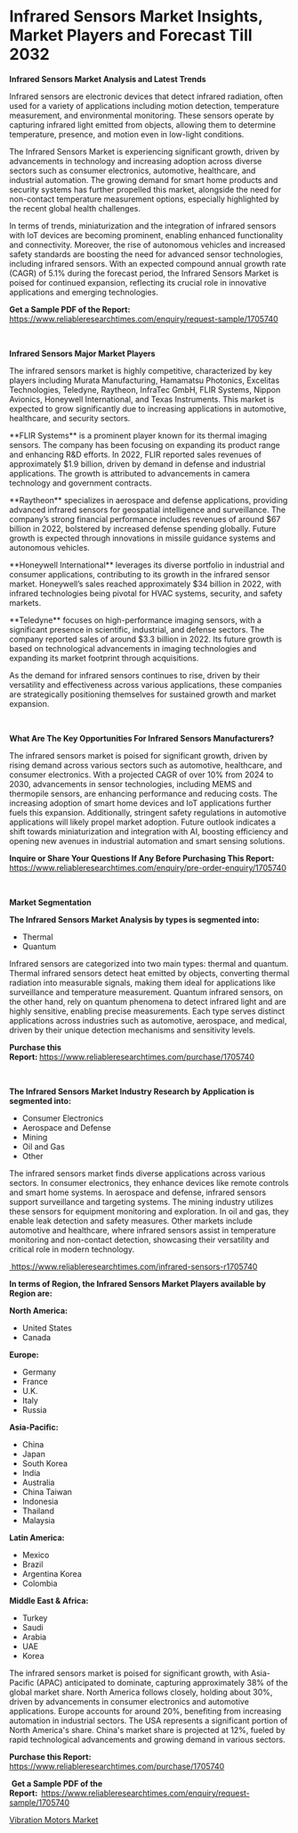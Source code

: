 <p><h1>Infrared Sensors Market Insights, Market Players and Forecast Till 2032</h1></p><p><strong>Infrared Sensors Market Analysis and Latest Trends</strong></p>
<p><p>Infrared sensors are electronic devices that detect infrared radiation, often used for a variety of applications including motion detection, temperature measurement, and environmental monitoring. These sensors operate by capturing infrared light emitted from objects, allowing them to determine temperature, presence, and motion even in low-light conditions. </p><p>The Infrared Sensors Market is experiencing significant growth, driven by advancements in technology and increasing adoption across diverse sectors such as consumer electronics, automotive, healthcare, and industrial automation. The growing demand for smart home products and security systems has further propelled this market, alongside the need for non-contact temperature measurement options, especially highlighted by the recent global health challenges.</p><p>In terms of trends, miniaturization and the integration of infrared sensors with IoT devices are becoming prominent, enabling enhanced functionality and connectivity. Moreover, the rise of autonomous vehicles and increased safety standards are boosting the need for advanced sensor technologies, including infrared sensors. With an expected compound annual growth rate (CAGR) of 5.1% during the forecast period, the Infrared Sensors Market is poised for continued expansion, reflecting its crucial role in innovative applications and emerging technologies.</p></p>
<p><strong>Get a Sample PDF of the Report:&nbsp;</strong> <a href="https://www.reliableresearchtimes.com/enquiry/request-sample/1705740?utm_campaign=2255&utm_medium=2&utm_source=Github&utm_content=ia&utm_term=06042025&utm_id=infrared-sensors">https://www.reliableresearchtimes.com/enquiry/request-sample/1705740</a></p>
<p>&nbsp;</p>
<p><strong>Infrared Sensors Major Market Players</strong></p>
<p><p>The infrared sensors market is highly competitive, characterized by key players including Murata Manufacturing, Hamamatsu Photonics, Excelitas Technologies, Teledyne, Raytheon, InfraTec GmbH, FLIR Systems, Nippon Avionics, Honeywell International, and Texas Instruments. This market is expected to grow significantly due to increasing applications in automotive, healthcare, and security sectors.</p><p>**FLIR Systems** is a prominent player known for its thermal imaging sensors. The company has been focusing on expanding its product range and enhancing R&D efforts. In 2022, FLIR reported sales revenues of approximately $1.9 billion, driven by demand in defense and industrial applications. The growth is attributed to advancements in camera technology and government contracts.</p><p>**Raytheon** specializes in aerospace and defense applications, providing advanced infrared sensors for geospatial intelligence and surveillance. The company’s strong financial performance includes revenues of around $67 billion in 2022, bolstered by increased defense spending globally. Future growth is expected through innovations in missile guidance systems and autonomous vehicles.</p><p>**Honeywell International** leverages its diverse portfolio in industrial and consumer applications, contributing to its growth in the infrared sensor market. Honeywell’s sales reached approximately $34 billion in 2022, with infrared technologies being pivotal for HVAC systems, security, and safety markets.</p><p>**Teledyne** focuses on high-performance imaging sensors, with a significant presence in scientific, industrial, and defense sectors. The company reported sales of around $3.3 billion in 2022. Its future growth is based on technological advancements in imaging technologies and expanding its market footprint through acquisitions.</p><p>As the demand for infrared sensors continues to rise, driven by their versatility and effectiveness across various applications, these companies are strategically positioning themselves for sustained growth and market expansion.</p></p>
<p>&nbsp;</p>
<p><strong>What Are The Key Opportunities For Infrared Sensors Manufacturers?</strong></p>
<p><p>The infrared sensors market is poised for significant growth, driven by rising demand across various sectors such as automotive, healthcare, and consumer electronics. With a projected CAGR of over 10% from 2024 to 2030, advancements in sensor technologies, including MEMS and thermopile sensors, are enhancing performance and reducing costs. The increasing adoption of smart home devices and IoT applications further fuels this expansion. Additionally, stringent safety regulations in automotive applications will likely propel market adoption. Future outlook indicates a shift towards miniaturization and integration with AI, boosting efficiency and opening new avenues in industrial automation and smart sensing solutions.</p></p>
<p><strong>Inquire or Share Your Questions If Any Before Purchasing This Report:</strong> <a href="https://www.reliableresearchtimes.com/enquiry/pre-order-enquiry/1705740?utm_campaign=2255&utm_medium=2&utm_source=Github&utm_content=ia&utm_term=06042025&utm_id=infrared-sensors">https://www.reliableresearchtimes.com/enquiry/pre-order-enquiry/1705740</a></p>
<p>&nbsp;</p>
<p><strong>Market Segmentation</strong></p>
<p><strong>The Infrared Sensors Market Analysis by types is segmented into:</strong></p>
<p><ul><li>Thermal</li><li>Quantum</li></ul></p>
<p><p>Infrared sensors are categorized into two main types: thermal and quantum. Thermal infrared sensors detect heat emitted by objects, converting thermal radiation into measurable signals, making them ideal for applications like surveillance and temperature measurement. Quantum infrared sensors, on the other hand, rely on quantum phenomena to detect infrared light and are highly sensitive, enabling precise measurements. Each type serves distinct applications across industries such as automotive, aerospace, and medical, driven by their unique detection mechanisms and sensitivity levels.</p></p>
<p><strong>Purchase this Report:&nbsp;</strong><a href="https://www.reliableresearchtimes.com/purchase/1705740?utm_campaign=2255&utm_medium=2&utm_source=Github&utm_content=ia&utm_term=06042025&utm_id=infrared-sensors">https://www.reliableresearchtimes.com/purchase/1705740</a></p>
<p>&nbsp;</p>
<p><strong>The Infrared Sensors Market Industry Research by Application is segmented into:</strong></p>
<p><ul><li>Consumer Electronics</li><li>Aerospace and Defense</li><li>Mining</li><li>Oil and Gas</li><li>Other</li></ul></p>
<p><p>The infrared sensors market finds diverse applications across various sectors. In consumer electronics, they enhance devices like remote controls and smart home systems. In aerospace and defense, infrared sensors support surveillance and targeting systems. The mining industry utilizes these sensors for equipment monitoring and exploration. In oil and gas, they enable leak detection and safety measures. Other markets include automotive and healthcare, where infrared sensors assist in temperature monitoring and non-contact detection, showcasing their versatility and critical role in modern technology.</p></p>
<p><a href="https://www.reliableresearchtimes.com/infrared-sensors-r1705740?utm_campaign=2255&utm_medium=2&utm_source=Github&utm_content=ia&utm_term=06042025&utm_id=infrared-sensors">&nbsp;https://www.reliableresearchtimes.com/infrared-sensors-r1705740</a></p>
<p><strong>In terms of Region, the Infrared Sensors Market Players available by Region are:</strong></p>
<p>
    <p> <strong> North America: </strong>
        <ul>
            <li>United States</li>
            <li>Canada</li>
        </ul>
        </p> 
    <p> <strong> Europe: </strong>
        <ul>
            <li>Germany</li>
            <li>France</li>
            <li>U.K.</li>
            <li>Italy</li>
            <li>Russia</li>
        </ul>
        </p> 
    <p> <strong> Asia-Pacific: </strong>
        <ul>
            <li>China</li>
            <li>Japan</li>
            <li>South Korea</li>
            <li>India</li>
            <li>Australia</li>
            <li>China Taiwan</li>
            <li>Indonesia</li>
            <li>Thailand</li>
            <li>Malaysia</li>
        </ul>
        </p> 
    <p> <strong> Latin America: </strong>
        <ul>
            <li>Mexico</li>
            <li>Brazil</li>
            <li>Argentina Korea</li>
            <li>Colombia</li>
        </ul>
        </p> 
    <p> <strong> Middle East & Africa: </strong>
        <ul>
            <li>Turkey</li>
            <li>Saudi</li>
            <li>Arabia</li>
            <li>UAE</li>
            <li>Korea</li>
        </ul>
    </p>
    </p>
<p><p>The infrared sensors market is poised for significant growth, with Asia-Pacific (APAC) anticipated to dominate, capturing approximately 38% of the global market share. North America follows closely, holding about 30%, driven by advancements in consumer electronics and automotive applications. Europe accounts for around 20%, benefiting from increasing automation in industrial sectors. The USA represents a significant portion of North America's share. China's market share is projected at 12%, fueled by rapid technological advancements and growing demand in various sectors.</p></p>
<p><strong>Purchase this Report: </strong><a href="https://www.reliableresearchtimes.com/purchase/1705740?utm_campaign=2255&utm_medium=2&utm_source=Github&utm_content=ia&utm_term=06042025&utm_id=infrared-sensors">https://www.reliableresearchtimes.com/purchase/1705740</a></p>
<p>&nbsp;<strong>Get a Sample PDF of the Report:&nbsp;&nbsp;</strong><a href="https://www.reliableresearchtimes.com/enquiry/request-sample/1705740?utm_campaign=2255&utm_medium=2&utm_source=Github&utm_content=ia&utm_term=06042025&utm_id=infrared-sensors">https://www.reliableresearchtimes.com/enquiry/request-sample/1705740</a></p>
<p><strong></strong></p>
<p><p><a href="https://github.com/sca704osol/Market-Research-Report-List-1/blob/main/vibration-motors-market.md?utm_campaign=2255&utm_medium=2&utm_source=Github&utm_content=ia&utm_term=06042025&utm_id=infrared-sensors">Vibration Motors Market</a></p></p>
